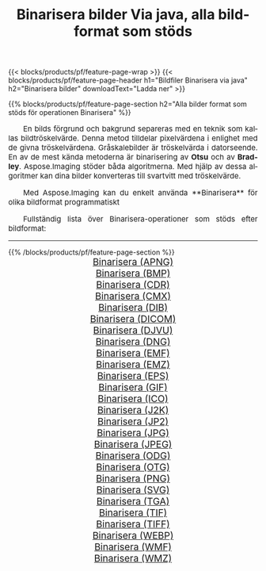 ﻿---
title: Binarisera bilder Via java, alla bildformat som stöds 
weight: 3920
url: /sv/java/binarize 
lang: sv
langdirlevel: 2
locales: zh-hans,ja,it,ru,de,es,fr,nl,id,lt,pl,pt,vi,tr,ko,zh-hant,ar,hi,th,sv,cs,uk,he
description: Med Aspose.Imaging kan du enkelt Binarisera bilder via java
---

{{< blocks/products/pf/feature-page-wrap >}}
{{< blocks/products/pf/feature-page-header h1="Bildfiler Binarisera via java" h2="Binarisera bilder" downloadText="Ladda ner" >}}


{{% blocks/products/pf/feature-page-section  h2="Alla bilder format som stöds för operationen Binarisera" %}}
<p align="justify" style="text-indent:2em;font-size:15px;">
En bilds förgrund och bakgrund separeras med en teknik som kallas bildtröskelvärde. Denna metod tilldelar pixelvärdena i enlighet med de givna tröskelvärdena. Gråskalebilder är tröskelvärda i datorseende. En av de mest kända metoderna är binarisering av <b>Otsu</b> och av <b>Bradley</b>. Aspose.Imaging stöder båda algoritmerna. Med hjälp av dessa algoritmer kan dina bilder konverteras till svartvitt med tröskelvärde.
</p>
<p align="justify" style="text-indent:2em;font-size:15px;">
Med Aspose.Imaging kan du enkelt använda **Binarisera** för olika bildformat programmatiskt
</p>
<p align="justify" style="text-indent:2em;font-size:15px;">
Fullständig lista över Binarisera-operationer som stöds efter bildformat:
</p>
<hr/>
{{% /blocks/products/pf/feature-page-section %}}
<div class="container-fluid productfamilypage bg-gray">
    <div class="convertypes bg-gray agp-content section">
        <div class="container">
		<div class="row other-converters" style="gap: 10px;font-size: 19px;text-align:center;">
		    <div class='col-md-2 other-converter remove-lp remove-rp'><a href="/imaging/sv/java/binarize/apng" style="padding:15px;">Binarisera (APNG)</a></div><div class='col-md-2 other-converter remove-lp remove-rp'><a href="/imaging/sv/java/binarize/bmp" style="padding:15px;">Binarisera (BMP)</a></div><div class='col-md-2 other-converter remove-lp remove-rp'><a href="/imaging/sv/java/binarize/cdr" style="padding:15px;">Binarisera (CDR)</a></div><div class='col-md-2 other-converter remove-lp remove-rp'><a href="/imaging/sv/java/binarize/cmx" style="padding:15px;">Binarisera (CMX)</a></div><div class='col-md-2 other-converter remove-lp remove-rp'><a href="/imaging/sv/java/binarize/dib" style="padding:15px;">Binarisera (DIB)</a></div><div class='col-md-2 other-converter remove-lp remove-rp'><a href="/imaging/sv/java/binarize/dicom" style="padding:15px;">Binarisera (DICOM)</a></div><div class='col-md-2 other-converter remove-lp remove-rp'><a href="/imaging/sv/java/binarize/djvu" style="padding:15px;">Binarisera (DJVU)</a></div><div class='col-md-2 other-converter remove-lp remove-rp'><a href="/imaging/sv/java/binarize/dng" style="padding:15px;">Binarisera (DNG)</a></div><div class='col-md-2 other-converter remove-lp remove-rp'><a href="/imaging/sv/java/binarize/emf" style="padding:15px;">Binarisera (EMF)</a></div><div class='col-md-2 other-converter remove-lp remove-rp'><a href="/imaging/sv/java/binarize/emz" style="padding:15px;">Binarisera (EMZ)</a></div><div class='col-md-2 other-converter remove-lp remove-rp'><a href="/imaging/sv/java/binarize/eps" style="padding:15px;">Binarisera (EPS)</a></div><div class='col-md-2 other-converter remove-lp remove-rp'><a href="/imaging/sv/java/binarize/gif" style="padding:15px;">Binarisera (GIF)</a></div><div class='col-md-2 other-converter remove-lp remove-rp'><a href="/imaging/sv/java/binarize/ico" style="padding:15px;">Binarisera (ICO)</a></div><div class='col-md-2 other-converter remove-lp remove-rp'><a href="/imaging/sv/java/binarize/j2k" style="padding:15px;">Binarisera (J2K)</a></div><div class='col-md-2 other-converter remove-lp remove-rp'><a href="/imaging/sv/java/binarize/jp2" style="padding:15px;">Binarisera (JP2)</a></div><div class='col-md-2 other-converter remove-lp remove-rp'><a href="/imaging/sv/java/binarize/jpg" style="padding:15px;">Binarisera (JPG)</a></div><div class='col-md-2 other-converter remove-lp remove-rp'><a href="/imaging/sv/java/binarize/jpeg" style="padding:15px;">Binarisera (JPEG)</a></div><div class='col-md-2 other-converter remove-lp remove-rp'><a href="/imaging/sv/java/binarize/odg" style="padding:15px;">Binarisera (ODG)</a></div><div class='col-md-2 other-converter remove-lp remove-rp'><a href="/imaging/sv/java/binarize/otg" style="padding:15px;">Binarisera (OTG)</a></div><div class='col-md-2 other-converter remove-lp remove-rp'><a href="/imaging/sv/java/binarize/png" style="padding:15px;">Binarisera (PNG)</a></div><div class='col-md-2 other-converter remove-lp remove-rp'><a href="/imaging/sv/java/binarize/svg" style="padding:15px;">Binarisera (SVG)</a></div><div class='col-md-2 other-converter remove-lp remove-rp'><a href="/imaging/sv/java/binarize/tga" style="padding:15px;">Binarisera (TGA)</a></div><div class='col-md-2 other-converter remove-lp remove-rp'><a href="/imaging/sv/java/binarize/tif" style="padding:15px;">Binarisera (TIF)</a></div><div class='col-md-2 other-converter remove-lp remove-rp'><a href="/imaging/sv/java/binarize/tiff" style="padding:15px;">Binarisera (TIFF)</a></div><div class='col-md-2 other-converter remove-lp remove-rp'><a href="/imaging/sv/java/binarize/webp" style="padding:15px;">Binarisera (WEBP)</a></div><div class='col-md-2 other-converter remove-lp remove-rp'><a href="/imaging/sv/java/binarize/wmf" style="padding:15px;">Binarisera (WMF)</a></div><div class='col-md-2 other-converter remove-lp remove-rp'><a href="/imaging/sv/java/binarize/wmz" style="padding:15px;">Binarisera (WMZ)</a></div>
                </div>
        </div>
    </div>
</div>
<br/>
